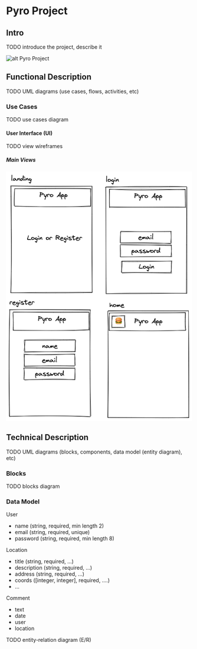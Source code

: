 # Pyro Project

## Intro

TODO introduce the project, describe it

![alt Pyro Project](https://media0.giphy.com/media/kgVCrTi7qc46mm2N0j/giphy.gif?cid=ecf05e479qevpczcxlzc7cm0bk8w86lpxgexzbgg7efd8fzf&rid=giphy.gif&ct=g)

## Functional Description

TODO UML diagrams (use cases, flows, activities, etc)

### Use Cases

TODO use cases diagram

#### User Interface (UI)

TODO view wireframes

##### Main Views

![alt Main Views](./images/main-views.png)


## Technical Description

TODO UML diagrams (blocks, components, data model (entity diagram), etc)

### Blocks

TODO blocks diagram

### Data Model

User
- name (string, required, min length 2)
- email (string, required, unique)
- password (string, required, min length 8)

Location
- title (string, required, ...)
- description (string, required, ...)
- address (string, required, ...)
- coords ([integer, integer], required, ....)
- ...

Comment
- text
- date
- user
- location

TODO entity-relation diagram (E/R)